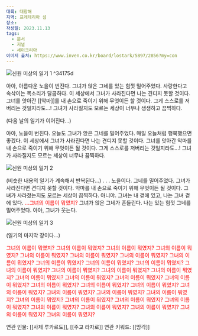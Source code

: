 ```yaml
---
대륙: 대항해
지역: 프레테리아 섬
장소: 
작성일: 2023.11.13
tags:
  - 문서
  - 저널
  - 세이크리아
이미지 출처: https://www.inven.co.kr/board/lostark/5897/2856?my=con
---
```


![신원 미상의 일기 1](https://upload3.inven.co.kr/upload/2023/08/16/bbs/i17085647254.png?MW=800) ^34175d

아아, 아름다운 노을이 번진다.
그녀가 앉은 그네를 있는 힘껏 밀어주었다.
사랑한다고 속삭이는 목소리가 달콤하다.
이 세상에서 그녀가 사라진다면 나는 견디지 못할 것이다.
그녀를 앗아간 [[악마]]를 내 손으로 죽이기 위해 무엇이든 할 것이다.
그게 스스로를 저버리는 것일지라도...!
그녀가 사라질지도 모르는 세상이 너무나 생생하고 끔찍하다.

(다음 날의 일기가 이어진다...)

아아, 노을이 번진다.
오늘도 그녀가 앉은 그네를 밀어주었다.
매일 오늘처럼 행복했으면 좋겠다.
이 세상에서 그녀가 사라진다면 나는 견디지 못할 것이다.
그녀를 앗아간 악마를 내 손으로 죽이기 위해 무엇이든 될 것이다.
그게 스스로를 저버리는 것일지라도...!
그녀가 사라질지도 모르는 세상이 너무나 끔찍하다.


![신원 미상의 일기 2](https://upload3.inven.co.kr/upload/2023/08/16/bbs/i17044622010.png?MW=800)

(비슷한 내용의 일기가 계속해서 반복된다...)
.
.
.
노을이다.
그네를 밀어주었다.
그녀가 사라진다면 견디지 못할 것이다.
악마를 내 손으로 죽이기 위해 무엇이든 될 것이다.
그녀가 사라졌는지도 모르는 세상이 끔찍하다.
아니야. 그녀는 내 곁에 있고, 나는 그녀 곁에 있다.
<span style="color: red">...그녀의 이름이 뭐였지?</span>
그녀가 앉은 그네가 흔들린다.
나는 있는 힘껏 그네를 밀어주었다.
아아, 그녀가 웃는다.



![신원 미상의 일기 3](https://upload3.inven.co.kr/upload/2023/08/16/bbs/i17014680617.png?MW=800)


(일기의 마지막 장이다...)

<span style="color: red">그녀의 이름이 뭐였지? 그녀의 이름이 뭐였지? 그녀의 이름이 뭐였지? 그녀의 이름이 뭐였지? 그녀의 이름이 뭐였지? 그녀의 이름이 뭐였지? 그녀의 이름이 뭐였지? 그녀의 이름이 뭐였지? 그녀의 이름이 뭐였지? 그녀의 이름이 뭐였지? 그녀의 이름이 뭐였지? 그녀의 이름이 뭐였지? 그녀의 이름이 뭐였지? 그녀의 이름이 뭐였지? 그녀의 이름이 뭐였지? 그녀의 이름이 뭐였지? 그녀의 이름이 뭐였지? 그녀의 이름이 뭐였지? 그녀의 이름이 뭐였지? 그녀의 이름이 뭐였지? 그녀의 이름이 뭐였지? 그녀의 이름이 뭐였지? 그녀의 이름이 뭐였지? 그녀의 이름이 뭐였지? 그녀의 이름이 뭐였지? 그녀의 이름이 뭐였지? 그녀의 이름이 뭐였지? 그녀의 이름이 뭐였지? 그녀의 이름이 뭐였지? 그녀의 이름이 뭐였지? 그녀의 이름이 뭐였지? 그녀의 이름이 뭐였지? 그녀의 이름이 뭐였지? 그녀의 이름이 뭐였지? 그녀의 이름이 뭐였지? </span>

연관 인물: [[사제 루카르도]], [[주교 라자로]]
연관 키워드: [[망각]]
